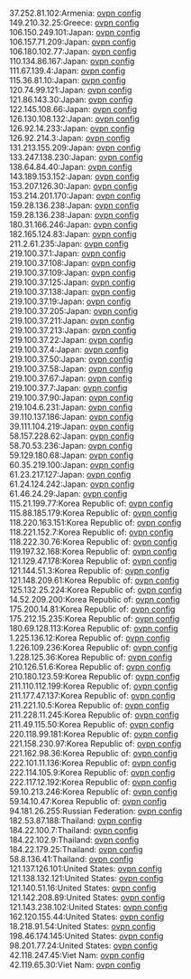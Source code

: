 37.252.81.102:Armenia: [ovpn config](vpn/37_252_81_102.ovpn)  
149.210.32.25:Greece: [ovpn config](vpn/149_210_32_25.ovpn)  
106.150.249.101:Japan: [ovpn config](vpn/106_150_249_101.ovpn)  
106.157.71.209:Japan: [ovpn config](vpn/106_157_71_209.ovpn)  
106.180.102.77:Japan: [ovpn config](vpn/106_180_102_77.ovpn)  
110.134.86.167:Japan: [ovpn config](vpn/110_134_86_167.ovpn)  
111.67.139.4:Japan: [ovpn config](vpn/111_67_139_4.ovpn)  
115.36.81.10:Japan: [ovpn config](vpn/115_36_81_10.ovpn)  
120.74.99.121:Japan: [ovpn config](vpn/120_74_99_121.ovpn)  
121.86.143.30:Japan: [ovpn config](vpn/121_86_143_30.ovpn)  
122.145.108.66:Japan: [ovpn config](vpn/122_145_108_66.ovpn)  
126.130.108.132:Japan: [ovpn config](vpn/126_130_108_132.ovpn)  
126.92.14.233:Japan: [ovpn config](vpn/126_92_14_233.ovpn)  
126.92.214.3:Japan: [ovpn config](vpn/126_92_214_3.ovpn)  
131.213.155.209:Japan: [ovpn config](vpn/131_213_155_209.ovpn)  
133.247.138.230:Japan: [ovpn config](vpn/133_247_138_230.ovpn)  
138.64.84.40:Japan: [ovpn config](vpn/138_64_84_40.ovpn)  
143.189.153.152:Japan: [ovpn config](vpn/143_189_153_152.ovpn)  
153.207.126.30:Japan: [ovpn config](vpn/153_207_126_30.ovpn)  
153.214.201.170:Japan: [ovpn config](vpn/153_214_201_170.ovpn)  
159.28.136.238:Japan: [ovpn config](vpn/159_28_136_238.ovpn)  
159.28.136.238:Japan: [ovpn config](vpn/159_28_136_238.ovpn)  
180.31.166.246:Japan: [ovpn config](vpn/180_31_166_246.ovpn)  
182.165.124.83:Japan: [ovpn config](vpn/182_165_124_83.ovpn)  
211.2.61.235:Japan: [ovpn config](vpn/211_2_61_235.ovpn)  
219.100.37.1:Japan: [ovpn config](vpn/219_100_37_1.ovpn)  
219.100.37.108:Japan: [ovpn config](vpn/219_100_37_108.ovpn)  
219.100.37.109:Japan: [ovpn config](vpn/219_100_37_109.ovpn)  
219.100.37.125:Japan: [ovpn config](vpn/219_100_37_125.ovpn)  
219.100.37.138:Japan: [ovpn config](vpn/219_100_37_138.ovpn)  
219.100.37.19:Japan: [ovpn config](vpn/219_100_37_19.ovpn)  
219.100.37.205:Japan: [ovpn config](vpn/219_100_37_205.ovpn)  
219.100.37.211:Japan: [ovpn config](vpn/219_100_37_211.ovpn)  
219.100.37.213:Japan: [ovpn config](vpn/219_100_37_213.ovpn)  
219.100.37.22:Japan: [ovpn config](vpn/219_100_37_22.ovpn)  
219.100.37.4:Japan: [ovpn config](vpn/219_100_37_4.ovpn)  
219.100.37.50:Japan: [ovpn config](vpn/219_100_37_50.ovpn)  
219.100.37.58:Japan: [ovpn config](vpn/219_100_37_58.ovpn)  
219.100.37.67:Japan: [ovpn config](vpn/219_100_37_67.ovpn)  
219.100.37.7:Japan: [ovpn config](vpn/219_100_37_7.ovpn)  
219.100.37.90:Japan: [ovpn config](vpn/219_100_37_90.ovpn)  
219.104.6.231:Japan: [ovpn config](vpn/219_104_6_231.ovpn)  
39.110.137.186:Japan: [ovpn config](vpn/39_110_137_186.ovpn)  
39.111.104.219:Japan: [ovpn config](vpn/39_111_104_219.ovpn)  
58.157.228.62:Japan: [ovpn config](vpn/58_157_228_62.ovpn)  
58.70.53.236:Japan: [ovpn config](vpn/58_70_53_236.ovpn)  
59.129.180.68:Japan: [ovpn config](vpn/59_129_180_68.ovpn)  
60.35.219.100:Japan: [ovpn config](vpn/60_35_219_100.ovpn)  
61.23.217.127:Japan: [ovpn config](vpn/61_23_217_127.ovpn)  
61.24.124.242:Japan: [ovpn config](vpn/61_24_124_242.ovpn)  
61.46.24.29:Japan: [ovpn config](vpn/61_46_24_29.ovpn)  
115.21.199.77:Korea Republic of: [ovpn config](vpn/115_21_199_77.ovpn)  
115.88.185.179:Korea Republic of: [ovpn config](vpn/115_88_185_179.ovpn)  
118.220.163.151:Korea Republic of: [ovpn config](vpn/118_220_163_151.ovpn)  
118.221.152.7:Korea Republic of: [ovpn config](vpn/118_221_152_7.ovpn)  
118.222.30.76:Korea Republic of: [ovpn config](vpn/118_222_30_76.ovpn)  
119.197.32.168:Korea Republic of: [ovpn config](vpn/119_197_32_168.ovpn)  
121.129.47.178:Korea Republic of: [ovpn config](vpn/121_129_47_178.ovpn)  
121.144.51.3:Korea Republic of: [ovpn config](vpn/121_144_51_3.ovpn)  
121.148.209.61:Korea Republic of: [ovpn config](vpn/121_148_209_61.ovpn)  
125.132.25.224:Korea Republic of: [ovpn config](vpn/125_132_25_224.ovpn)  
14.52.209.200:Korea Republic of: [ovpn config](vpn/14_52_209_200.ovpn)  
175.200.14.81:Korea Republic of: [ovpn config](vpn/175_200_14_81.ovpn)  
175.212.15.235:Korea Republic of: [ovpn config](vpn/175_212_15_235.ovpn)  
180.69.128.113:Korea Republic of: [ovpn config](vpn/180_69_128_113.ovpn)  
1.225.136.12:Korea Republic of: [ovpn config](vpn/1_225_136_12.ovpn)  
1.226.109.236:Korea Republic of: [ovpn config](vpn/1_226_109_236.ovpn)  
1.228.125.36:Korea Republic of: [ovpn config](vpn/1_228_125_36.ovpn)  
210.126.51.6:Korea Republic of: [ovpn config](vpn/210_126_51_6.ovpn)  
210.180.123.59:Korea Republic of: [ovpn config](vpn/210_180_123_59.ovpn)  
211.110.112.199:Korea Republic of: [ovpn config](vpn/211_110_112_199.ovpn)  
211.177.47.137:Korea Republic of: [ovpn config](vpn/211_177_47_137.ovpn)  
211.221.10.5:Korea Republic of: [ovpn config](vpn/211_221_10_5.ovpn)  
211.228.11.245:Korea Republic of: [ovpn config](vpn/211_228_11_245.ovpn)  
211.49.115.50:Korea Republic of: [ovpn config](vpn/211_49_115_50.ovpn)  
220.118.99.181:Korea Republic of: [ovpn config](vpn/220_118_99_181.ovpn)  
221.158.230.97:Korea Republic of: [ovpn config](vpn/221_158_230_97.ovpn)  
221.162.98.36:Korea Republic of: [ovpn config](vpn/221_162_98_36.ovpn)  
222.101.11.136:Korea Republic of: [ovpn config](vpn/222_101_11_136.ovpn)  
222.114.105.9:Korea Republic of: [ovpn config](vpn/222_114_105_9.ovpn)  
222.117.12.192:Korea Republic of: [ovpn config](vpn/222_117_12_192.ovpn)  
59.10.213.246:Korea Republic of: [ovpn config](vpn/59_10_213_246.ovpn)  
59.14.10.47:Korea Republic of: [ovpn config](vpn/59_14_10_47.ovpn)  
94.181.26.255:Russian Federation: [ovpn config](vpn/94_181_26_255.ovpn)  
182.53.87.188:Thailand: [ovpn config](vpn/182_53_87_188.ovpn)  
184.22.100.7:Thailand: [ovpn config](vpn/184_22_100_7.ovpn)  
184.22.102.9:Thailand: [ovpn config](vpn/184_22_102_9.ovpn)  
184.22.179.25:Thailand: [ovpn config](vpn/184_22_179_25.ovpn)  
58.8.136.41:Thailand: [ovpn config](vpn/58_8_136_41.ovpn)  
121.137.126.101:United States: [ovpn config](vpn/121_137_126_101.ovpn)  
121.138.132.121:United States: [ovpn config](vpn/121_138_132_121.ovpn)  
121.140.51.16:United States: [ovpn config](vpn/121_140_51_16.ovpn)  
121.142.208.89:United States: [ovpn config](vpn/121_142_208_89.ovpn)  
121.143.238.102:United States: [ovpn config](vpn/121_143_238_102.ovpn)  
162.120.155.44:United States: [ovpn config](vpn/162_120_155_44.ovpn)  
18.218.91.54:United States: [ovpn config](vpn/18_218_91_54.ovpn)  
198.46.174.145:United States: [ovpn config](vpn/198_46_174_145.ovpn)  
98.201.77.24:United States: [ovpn config](vpn/98_201_77_24.ovpn)  
42.118.247.45:Viet Nam: [ovpn config](vpn/42_118_247_45.ovpn)  
42.119.65.30:Viet Nam: [ovpn config](vpn/42_119_65_30.ovpn)  
